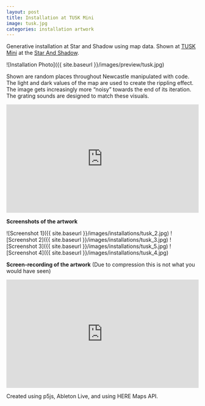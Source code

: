 ```yaml
---
layout: post
title: Installation at TUSK Mini
image: tusk.jpg
categories: installation artwork
---
```


Generative installation at Star and Shadow using map data.
Shown at [TUSK Mini](https://tuskmusic.org/event/tusk-mini/) at the [Star And Shadow](https://www.starandshadow.org.uk/).

![Installation Photo]({{ site.baseurl }}/images/preview/tusk.jpg)

Shown are random places throughout Newcastle manipulated with code. The light and dark values of the map are used to create the rippling effect. The image gets increasingly more “noisy” towards the end of its iteration. The grating sounds are designed to match these visuals.

<div style="padding:56.25% 0 0 0;position:relative;"><iframe src="https://player.vimeo.com/video/696950032?h=229f949b14&title=0&byline=0&portrait=0" style="position:absolute;top:0;left:0;width:100%;height:100%;" frameborder="0" allow="autoplay; fullscreen; picture-in-picture" allowfullscreen></iframe></div><script src="https://player.vimeo.com/api/player.js"></script>

**Screenshots of the artwork**

![Screenshot 1]({{ site.baseurl }}/images/installations/tusk_2.jpg)
![Screenshot 2]({{ site.baseurl }}/images/installations/tusk_3.jpg)
![Screenshot 3]({{ site.baseurl }}/images/installations/tusk_5.jpg)
![Screenshot 4]({{ site.baseurl }}/images/installations/tusk_4.jpg)

**Screen-recording of the artwork** (Due to compression this is not what you would have seen)

<div style="padding:56.25% 0 0 0;position:relative;"><iframe src="https://player.vimeo.com/video/696955567?h=5342403b0c&title=0&byline=0&portrait=0" style="position:absolute;top:0;left:0;width:100%;height:100%;" frameborder="0" allow="autoplay; fullscreen; picture-in-picture" allowfullscreen></iframe></div><script src="https://player.vimeo.com/api/player.js"></script>

Created using p5js, Ableton Live, and using HERE Maps API.
